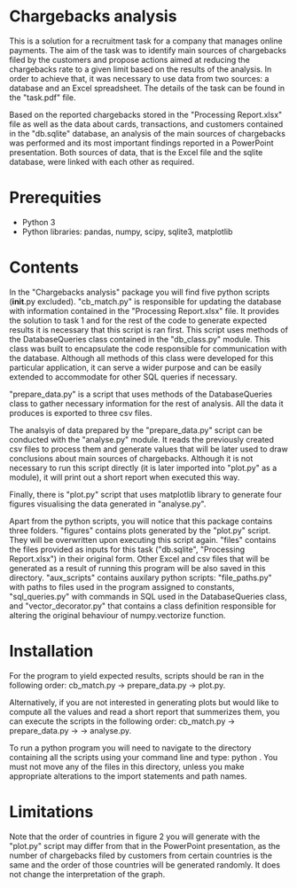 # Chargebacks analysis

This is a solution for a recruitment task for a company that manages online
payments. The aim of the task was to identify main sources of chargebacks
filed by the customers and propose actions aimed at reducing the chargebacks
rate to a given limit based on the results of the analysis. In order to
achieve that, it was necessary to use data from two sources: a database and
an Excel spreadsheet. The details of the task can be found in the "task.pdf"
file. 

Based on the reported chargebacks stored in the "Processing Report.xlsx" file
as well as the data about cards, transactions, and customers contained in the
"db.sqlite" database, an analysis of the main sources of chargebacks was 
performed and its most important findings reported in a PowerPoint 
presentation. Both sources of data, that is the Excel file and the sqlite 
database, were linked with each other as required.

# Prerequities

- Python 3
- Python libraries: pandas, numpy, scipy, sqlite3, matplotlib

# Contents

In the "Chargebacks analysis" package you will find five python scripts 
(__init__.py excluded). "cb_match.py" is responsible for updating the database
with information contained in the "Processing Report.xlsx" file. It provides 
the solution to task 1 and for the rest of the code to generate expected 
results it is necessary that this script is ran first. This script uses 
methods of the DatabaseQueries class contained in the "db_class.py" module. 
This class was built to encapsulate the code responsible for communication 
with the database. Although all methods of this class were developed for this 
particular application, it can serve a wider purpose and can be easily 
extended to accommodate for other SQL queries if necessary.

"prepare_data.py" is a script that uses methods of the DatabaseQueries class
to gather necessary information for the rest of analysis. All the data it 
produces is exported to three csv files.

The analsyis of data prepared by the "prepare_data.py" script can be conducted
with the "analyse.py" module. It reads the previously created csv files to 
process them and generate values that will be later used to draw conclusions
about main sources of chargebacks. Although it is not necessary to run this
script directly (it is later imported into "plot.py" as a module), it will
print out a short report when executed this way.

Finally, there is "plot.py" script that uses matplotlib library to generate 
four figures visualising the data generated in "analyse.py".

Apart from the python scripts, you will notice that this package contains
three folders. "figures" contains plots generated by the "plot.py" script.
They will be overwritten upon executing this script again. "files" contains 
the files provided as inputs for this task ("db.sqlite",
"Processing Report.xlsx") in their original form. Other Excel and csv files
that will be generated as a result of running this program will be also saved
in this directory. "aux_scripts" contains auxilary python scripts: 
"file_paths.py" with paths to files used in the program assigned to constants,
"sql_queries.py" with commands in SQL used in the DatabaseQueries class, and 
"vector_decorator.py" that contains a class definition responsible for
altering the original behaviour of numpy.vectorize function.

# Installation

For the program to yield expected results, scripts should be ran in the
following order: cb_match.py -> prepare_data.py -> plot.py.

Alternatively, if you are not interested in generating plots but would like to
compute all the values and read a short report that summerizes them, you can
execute the scripts in the following order: cb_match.py -> prepare_data.py ->
-> analyse.py.

To run a python program you will need to navigate to the directory containing
all the scripts using your command line and type: python <name of the script>.
You must not move any of the files in this directory, unless you make
appropriate alterations to the import statements and path names.

# Limitations

Note that the order of countries in figure 2 you will generate with the 
"plot.py" script may differ from that in the PowerPoint presentation, as the
number of chargebacks filed by customers from certain countries is the same
and the order of those countries will be generated randomly. It does not
change the interpretation of the graph.
